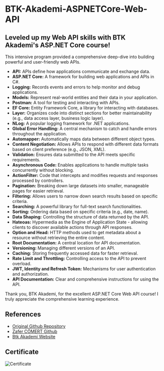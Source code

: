 # BTK-Akademi-ASPNETCore-Web-API

## Leveled up my Web API skills with BTK Akademi's ASP.NET Core course!

This intensive program provided a comprehensive deep-dive into building powerful and user-friendly web APIs.

- **API:** APIs define how applications communicate and exchange data.
- **ASP.NET Core:** A framework for building web applications and APIs in C#.
- **Logging:** Records events and errors to help monitor and debug applications.
- **Models:** Represent real-world entities and their data in your application.
- **Postman:** A tool for testing and interacting with APIs.
- **EF Core:** Entity Framework Core, a library for interacting with databases.
- **Layer:** Organizes code into distinct sections for better maintainability (e.g., data access layer, business logic layer).
- **NLog:** A popular logging framework for .NET applications.
- **Global Error Handling:** A central mechanism to catch and handle errors throughout the application.
- **Automapper:** Automatically maps data between different object types.
- **Content Negotiation:** Allows APIs to respond with different data formats based on client preference (e.g., JSON, XML).
- **Validation:** Ensures data submitted to the API meets specific requirements.
- **Asynchronous Code:** Enables applications to handle multiple tasks concurrently without blocking.
- **ActionFilter:** Code that intercepts and modifies requests and responses processed by controllers.
- **Pagination:** Breaking down large datasets into smaller, manageable pages for easier retrieval.
- **Filtering:** Allows users to narrow down search results based on specific criteria.
- **Searching:** A powerful library for full-text search functionalities.
- **Sorting:** Ordering data based on specific criteria (e.g., date, name).
- **Data Shaping:** Controlling the structure of data returned by the API.
- **Hateoas:** Hypermedia as the Engine of Application State - allowing clients to discover available actions through API responses.
- **Option and Head:** HTTP methods used to get metadata about a resource without retrieving the entire content.
- **Root Documentation:** A central location for API documentation.
- **Versioning:** Managing different versions of an API.
- **Caching:** Storing frequently accessed data for faster retrieval.
- **Rate Limit and Throttling:** Controlling access to the API to prevent overload.
- **JWT, Identity and Refresh Token:** Mechanisms for user authentication and authorization.
- **API Documentation:** Clear and comprehensive instructions for using the API.

Thank you, BTK Akademi, for the excellent ASP.NET Core Web API course! I truly appreciate the comprehensive learning experience.

## References

- [Original Github Repository](https://github.com/zcomert/BTK-Akademi-ASPNET-Core-Web-Api)
- [Zafer CÖMERT Github](https://github.com/zcomert)
- [Btk Akademi Website](https://www.btkakademi.gov.tr/)

## Certificate
![Certificate](https://raw.githubusercontent.com/kagankuscu/BTK-Akademi-ASPNETCore-Web-API/main/Certificate/Asp.Net_Core_Web_API_Sertifika.jpeg.png)